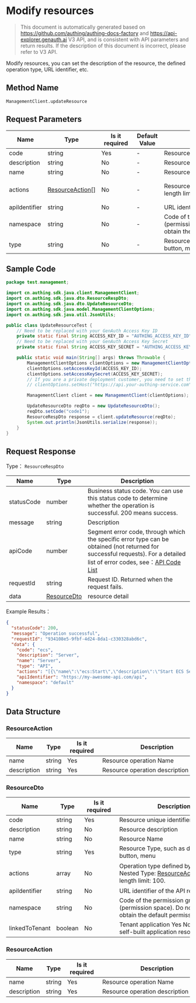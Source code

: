 # Modify resources

<!--
Warning ⚠️:
Do not modify this document directly,
https://github\.com/Authing/authing-docs-factory
Use this project to generate
-->

<LastUpdated />

> This document is automatically generated based on https://github.com/authing/authing-docs-factory and https://api-explorer.genauth.ai V3 API, and is consistent with API parameters and return results. If the description of this document is incorrect, please refer to V3 API.

Modify resources, you can set the description of the resource, the defined operation type, URL identifier, etc.

## Method Name

`ManagementClient.updateResource`

## Request Parameters

| Name          | Type                                           | <div style="width:80px">Is it required</div> | <div style="width:60px">Default Value</div> | <div style="width:300px">Description</div>                                                           | <div style="width:200px">Example Value</div>                                                                  |
| ------------- | ---------------------------------------------- | -------------------------------------------- | ------------------------------------------- | ---------------------------------------------------------------------------------------------------- | ------------------------------------------------------------------------------------------------------------- |
| code          | string                                         | Yes                                          | -                                           | Resource unique identifier                                                                           | `ecs`                                                                                                         |
| description   | string                                         | No                                           | -                                           | Resource description                                                                                 | `Server`                                                                                                      |
| name          | string                                         | No                                           | -                                           | Resource Name                                                                                        | `Server`                                                                                                      |
| actions       | <a href="#ResourceAction">ResourceAction[]</a> | No                                           | -                                           | Resource definition action type Array length limit: 100.                                             | `[{"name":"ecs:Start","description":"Start ECS Server"},{"name":"ecs:Stop","description":"Stop ECS Server"}]` |
| apiIdentifier | string                                         | No                                           | -                                           | URL identifier of API resource                                                                       | `https://my-awesome-api.com/api`                                                                              |
| namespace     | string                                         | No                                           | -                                           | Code of the permission group (permission space). Do not pass to obtain the default permission group. | `default`                                                                                                     |
| type          | string                                         | No                                           | -                                           | Resource Type, such as data, API, button, menu                                                       | `API`                                                                                                         |

## Sample Code

```java
package test.management;

import cn.authing.sdk.java.client.ManagementClient;
import cn.authing.sdk.java.dto.ResourceRespDto;
import cn.authing.sdk.java.dto.UpdateResourceDto;
import cn.authing.sdk.java.model.ManagementClientOptions;
import cn.authing.sdk.java.util.JsonUtils;

public class UpdateResourceTest {
    // Need to be replaced with your GenAuth Access Key ID
    private static final String ACCESS_KEY_ID = "AUTHING_ACCESS_KEY_ID";
    // Need to be replaced with your GenAuth Access Key Secret
    private static final String ACCESS_KEY_SECRET = "AUTHING_ACCESS_KEY_SECRET";

    public static void main(String[] args) throws Throwable {
        ManagementClientOptions clientOptions = new ManagementClientOptions();
        clientOptions.setAccessKeyId(ACCESS_KEY_ID);
        clientOptions.setAccessKeySecret(ACCESS_KEY_SECRET);
        // If you are a private deployment customer, you need to set the GenAuth service domain name
        // clientOptions.setHost("https://api.your-authing-service.com");

        ManagementClient client = new ManagementClient(clientOptions);

        UpdateResourceDto reqDto = new UpdateResourceDto();
        reqDto.setCode("code1");
        ResourceRespDto response = client.updateResource(reqDto);
        System.out.println(JsonUtils.serialize(response));
    }
}

```

## Request Response

Type： `ResourceRespDto`

| Name       | Type                                   | Description                                                                                                                                                                                                                                                                                                                                       |
| ---------- | -------------------------------------- | ------------------------------------------------------------------------------------------------------------------------------------------------------------------------------------------------------------------------------------------------------------------------------------------------------------------------------------------------- |
| statusCode | number                                 | Business status code. You can use this status code to determine whether the operation is successful. 200 means success.                                                                                                                                                                                                                           |
| message    | string                                 | Description                                                                                                                                                                                                                                                                                                                                       |
| apiCode    | number                                 | Segment error code, through which the specific error type can be obtained (not returned for successful requests). For a detailed list of error codes, see：[API Code List](https://api-explorer.genauth.ai/?tag=group/%E5%BC%80%E5%8F%91%E5%87%86%E5%A4%87#tag/%E5%BC%80%E5%8F%91%E5%87%86%E5%A4%87/%E9%94%99%E8%AF%AF%E5%A4%84%E7%90%86/apiCode) |
| requestId  | string                                 | Request ID. Returned when the request fails.                                                                                                                                                                                                                                                                                                      |
| data       | <a href="#ResourceDto">ResourceDto</a> | resource detail                                                                                                                                                                                                                                                                                                                                   |

Example Results：

```json
{
  "statusCode": 200,
  "message": "Operation successful",
  "requestId": "934108e5-9fbf-4d24-8da1-c330328abd6c",
  "data": {
    "code": "ecs",
    "description": "Server",
    "name": "Server",
    "type": "API",
    "actions": "[{\"name\":\"ecs:Start\",\"description\":\"Start ECS Server\"},{\"name\":\"ecs:Stop\",\"description\":\"Stop ECS Server\"}]",
    "apiIdentifier": "https://my-awesome-api.com/api",
    "namespace": "default"
  }
}
```

## Data Structure

### <a id="ResourceAction"></a> ResourceAction

| Name        | Type   | <div style="width:80px">Is it required</div> | <div style="width:300px">Description</div> | <div style="width:200px">Example Value</div> |
| ----------- | ------ | -------------------------------------------- | ------------------------------------------ | -------------------------------------------- |
| name        | string | Yes                                          | Resource operation Name                    | `ecs:Start`                                  |
| description | string | Yes                                          | Resource operation description             | `ecs:Start`                                  |

### <a id="ResourceDto"></a> ResourceDto

| Name           | Type    | <div style="width:80px">Is it required</div> | <div style="width:300px">Description</div>                                                                                 | <div style="width:200px">Example Value</div>                                                                  |
| -------------- | ------- | -------------------------------------------- | -------------------------------------------------------------------------------------------------------------------------- | ------------------------------------------------------------------------------------------------------------- |
| code           | string  | Yes                                          | Resource unique identifier                                                                                                 | `ecs`                                                                                                         |
| description    | string  | No                                           | Resource description                                                                                                       | `Server`                                                                                                      |
| name           | string  | No                                           | Resource Name                                                                                                              | `Server`                                                                                                      |
| type           | string  | Yes                                          | Resource Type, such as data, API, button, menu                                                                             | DATA                                                                                                          |
| actions        | array   | No                                           | Operation type defined by the resource Nested Type: <a href="#ResourceAction">ResourceAction</a>. Array length limit: 100. | `[{"name":"ecs:Start","description":"Start ECS Server"},{"name":"ecs:Stop","description":"Stop ECS Server"}]` |
| apiIdentifier  | string  | No                                           | URL identifier of the API resource                                                                                         | `https://my-awesome-api.com/api`                                                                              |
| namespace      | string  | No                                           | Code of the permission group (permission space). Do not pass to obtain the default permission group.                       | `default`                                                                                                     |
| linkedToTenant | boolean | No                                           | Tenant application Yes No Associated self-built application resources                                                      |                                                                                                               |

### <a id="ResourceAction"></a> ResourceAction

| Name        | Type   | <div style="width:80px">Is it required</div> | <div style="width:300px">Description</div> | <div style="width:200px">Example Value</div> |
| ----------- | ------ | -------------------------------------------- | ------------------------------------------ | -------------------------------------------- |
| name        | string | Yes                                          | Resource operation Name                    | `ecs:Start`                                  |
| description | string | Yes                                          | Resource operation description             | `ecs:Start`                                  |
